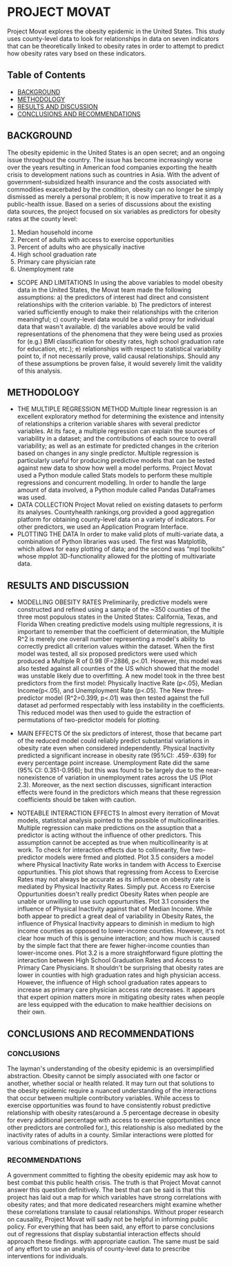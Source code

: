 # PROJECT MOVAT
Project Movat explores the obesity epidemic in the United States. This study uses county-level data to look for relationships in data on seven indicators that can be theoretically linked to obesity rates in order to attempt to predict how obesity rates vary bsed on these indicators. 

## Table of Contents
* [BACKGROUND](#background)
* [METHODOLOGY](#methodology)
* [RESULTS AND DISCUSSION](#results-and-discussion)
* [CONCLUSIONS AND RECOMMENDATIONS](#conclusions-and-recommendations)

## BACKGROUND
The obesity epidemic in the United States is an open secret; and an ongoing issue throughout the country. The issue has become increasingly worse over the years resulting in American food companies exporting the health crisis to development nations such as countries in Asia. With the advent of government-subsidized health insurance and the costs associated with commodities exacerbated by the condition, obesity can no longer be simply dismissed as merely a personal problem; it is now imperative to treat it as a public-health issue. Based on a series of discussions about the existing data sources, the project focused on six variables as predictors for obesity rates at the county level:
1. Median household income
2. Percent of adults with access to exercise opportunities
3. Percent of adults who are physically inactive
4. High school graduation rate
5. Primary care physician rate
6. Unemployment rate

 
* SCOPE AND LIMITATIONS
In using the above variables to model obesity data in the United States, the Movat team made the following assumptions:
a) the predictors of interest had direct and consistent relationships with the criterion variable.
b) The predictors of interest varied sufficiently enough to make their relationships with the criterion meaningful;
c) county-level data would be a valid proxy for individual data that wasn't available.
d) the variables above would be valid representations of the phenomena that they were being used as proxies for (e.g.) BMI classification for obesity rates, high school graduation rate for education, etc.);
e) relationships with respect to statistical variability point to, if not necessarily prove, valid causal relationships.
Should any of these assumptions be proven false, it would severely limit the validity of this analysis. 

## METHODOLOGY
* THE MULTIPLE REGRESSION METHOD
Multiple linear regression is an excellent exploratory method for determining the existence and intensity of relationships a criterion variable shares with several predictor variables. At its face, a multiple regression can explain the sources of variability in a dataset; and the contributions of each source to overall variability; as well as an estimate for predicted changes in the criterion based on changes in any single predictor. Multiple regression is particularly useful for producing predictive models that can be tested against new data to show how well a model performs.  Project Movat used a Python module called Stats models to perform these multiple regressions and concurrent modelling. In order to handle the large amount of data involved, a Python module called Pandas DataFrames was used. 
* DATA COLLECTION
Project Movat relied on existing datasets to perform its analyses. Countyhealth rankings,org provided a good aggregation platform for obtaining county-level data on a variety of indicators. For other predictors, we used an Application Program Interface. 
* PLOTTING THE DATA
In order to make valid plots of multi-variate data, a combination of Python libraries was used. The first was Matplotlib, which allows for easy plotting of data; and the second was “mpl toolkits” whose mpplot 3D-functionality allowed for the plotting of multivariate data. 

## RESULTS AND DISCUSSION
* MODELLING OBESITY RATES
Preliminarily, predictive models were constructed and refined using a sample of the ~350 counties of the three most populous states in the United States: California, Texas, and Florida 
When creating predictive models using multiple regressions, it is important to remember that the coefficient of determination, the Multiple R^2 is merely one overall number representing a model's ability to correctly predict all criterion values within the dataset. When the first model was tested, all six proposed predictors were used
 which produced a Multiple R of 0.98 (F=2886, p<.01. However, this model was also tested against all counties of the US which showed that the model was unstable likely due to overfitting. A new model took in the three best predictors from the first model: Physically Inactive Rate (p<.05), Median Income(p<.05), and Unemployment Rate (p<.05).
 The New three-predictor model (R^2=0.399, p<.01) was then tested against the full dataset ad performed respectably with less instability in the coefficients. This reduced model was then used to guide the estraction of permutations of two-predictor models for plotting. 
 
* MAIN EFFECTS
Of the six predictors of interest, those that became part of the reduced model could reliably predict substantial variations in obesity rate even when considered independently. Physical Inactivity predicted a significant increase in obesity rate (95%CI: .459-.639) for every percentage point increase.  Unemployment Rate did the same (95% CI: 0.351-0.956); but this was found to be largely due to the near-nonexistence of variation in unemployment rates across the US (Plot 2.3). Moreover, as the next section discusses, significant interaction effects were found in the predictors which means that these regression coefficients should be taken with caution. 

* NOTEABLE INTERACTION EFFECTS
In almost every iterration of Movat models, statistcal analysis pointed to the possible of multicollinearities. Multiple regression can make predictions on the assuption that a predictor is acting without the influence of other predictors. This assumption cannot be accepted as true when multicollinearity is at work. To check for interaction effects due to collinearity, five two-predictor models were frmed and plotted.
Plot 3.5 considers a model where Physical Inactivity Rate works in tandem with Access to Exercise oppurtunities. This plot shows that regressing from Access to Exercise Rates may not always be accurate as its influence on obesity rate is mediated by  Physical Inactivity Rates. Simply put. Access ro Exercise Oppurtunities doesn't really predict Obesity Rates when people are unable or unwilling to use such oppurtunities. 
Plot 3.1 considers the influence of Physical Inactivity against that of Median Income. While both appear to predict a great deal of variability in Obesity Rates, the influence of Physical Inactivity appears to diminish in medium to high income counties as opposed to lower-income counties. However, it's not clear how much of this is genuine interaction; and how much is caused by the simple fact that there are fewer higher-income counties than lower-income ones. 
Plot 3.2 is a more straightforward figure plotting the interaction between High School Graduation Rates and Access to Primary Care Physicians. It shouldn't be surprising that obesity rates are lower in counties with high graduation rates and high physician access. However, the influence of High school graduation rates appears to increase as primary care physician access rate decreases. It appears that expert opinion matters more in mitigating obesity rates when people are less equipped with the education to make healthier decisions on their own. 

## CONCLUSIONS AND RECOMMENDATIONS

### CONCLUSIONS
The layman's understanding of the obesity epidemic is an oversimplified abstraction. Obesity cannot be simply associated with one factor or another, whether social or health related. 
It may turn out that solutions to the obesity epidemic require a nuanced understanding of the interactions that occur between multiple contributory variables. While access to exercise opportunities was found to have consistently robust predictive relationship with obesity rates(around a .5 percentage decrease in obesity for every additional percentage with access to exercise opportunities once other predictors are controlled for.), this relationship is also mediated by the inactivity rates of adults in a county. Similar interactions were plotted for various combinations of predictors. 

### RECOMMENDATIONS
A government committed to fighting the obesity epidemic may ask how to best combat this public health crisis. The truth is that Project Movat cannot answer this question definitively. The best that can be said is that this project has laid out a map for which variables have strong correlations with obesity rates; and that more dedicated researchers might examine whether these correlations translate to causal relationships. Without proper research on causality, Project Movat will sadly not be helpful in informing public policy. For everything that has been said, any effort to parse conclusions out of regressions that display substantial interaction effects should  approach these findings.  with appropriate caution. The same must be said of any effort to use an analysis of county-level data to prescribe interventions for individuals. 
